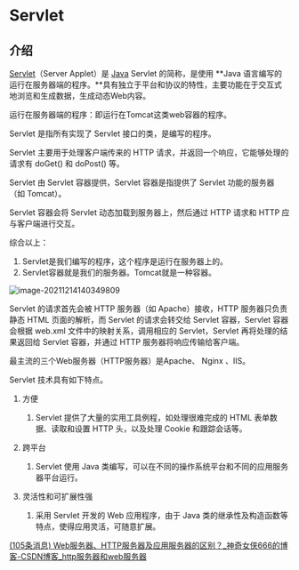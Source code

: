# Servlet

## 介绍

[Servlet](http://c.biancheng.net/servlet/)（Server Applet）是 [Java](http://c.biancheng.net/java/) Servlet 的简称，是使用 **Java 语言编写的运行在服务器端的程序。**具有独立于平台和协议的特性，主要功能在于交互式地浏览和生成数据，生成动态Web内容。

运行在服务器端的程序：即运行在Tomcat这类web容器的程序。

Servlet 是指所有实现了 Servlet 接口的类，是编写的程序。

Servlet 主要用于处理客户端传来的 HTTP 请求，并返回一个响应，它能够处理的请求有 doGet() 和 doPost() 等。

Servlet 由 Servlet 容器提供，Servlet 容器是指提供了 Servlet 功能的服务器（如 Tomcat）。

Servlet 容器会将 Servlet 动态加载到服务器上，然后通过 HTTP 请求和 HTTP 应与客户端进行交互。

综合以上：

1. Servlet是我们编写的程序，这个程序是运行在服务器上的。
2. Servlet容器就是我们的服务器。Tomcat就是一种容器。

![image-20211214140349809](https://mynotepicbed.oss-cn-beijing.aliyuncs.com/img/image-20211214140349809.png)

Servlet 的请求首先会被 HTTP 服务器（如 Apache）接收，HTTP 服务器只负责静态 HTML 页面的解析，而 Servlet 的请求会转交给 Servlet 容器，Servlet 容器会根据 web.xml 文件中的映射关系，调用相应的 Servlet，Servlet 再将处理的结果返回给 Servlet 容器，并通过 HTTP 服务器将响应传输给客户端。

最主流的三个Web服务器（HTTP服务器）是Apache、 Nginx 、IIS。

Servlet 技术具有如下特点。

1. 方便
   1. Servlet 提供了大量的实用工具例程，如处理很难完成的 HTML 表单数据、读取和设置 HTTP 头，以及处理 Cookie 和跟踪会话等。

2. 跨平台
   1. Servlet 使用 Java 类编写，可以在不同的操作系统平台和不同的应用服务器平台运行。

3. 灵活性和可扩展性强
   1. 采用 Servlet 开发的 Web 应用程序，由于 Java 类的继承性及构造函数等特点，使得应用灵活，可随意扩展。

[(105条消息) Web服务器、HTTP服务器及应用服务器的区别？_神奇女侠666的博客-CSDN博客_http服务器和web服务器](https://blog.csdn.net/qq_36544360/article/details/81078426)


